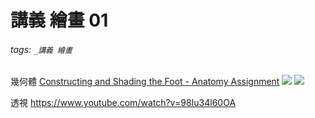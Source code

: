 # 講義 繪畫 01

###### tags: `_講義 繪畫`

幾何體
[Constructing and Shading the Foot - Anatomy Assignment](
https://www.youtube.com/watch?v=1Qe3bSXGC5A)
![](https://i.imgur.com/aJyOoVK.png)
![](https://i.imgur.com/f4oq9ZV.png)

透視
https://www.youtube.com/watch?v=98Iu34l60OA
